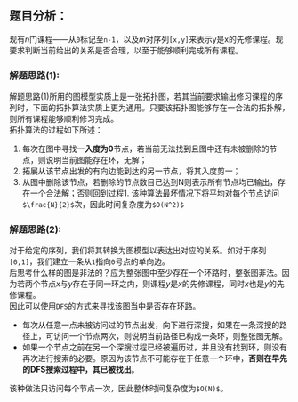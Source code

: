 ## 题目分析：
现有*n*门课程——从`0`标记至`n-1`，以及*m*对序列`[x,y]`来表示y是x的先修课程。现要求判断当前给出的关系是否合理，以至于能够顺利完成所有课程。

### 解题思路(1): 
解题思路(1)所用的图模型实质上是一张拓扑图，若其当前要求输出修习课程的序列时，下面的拓扑算法实质上更为通用。只要该拓扑图能够存在一合法的拓扑解，则所有课程能够顺利修习完成。  
拓扑算法的过程如下所述：  
1. 每次在图中寻找一**入度为0**节点，若当前无法找到且图中还有未被删除的节点，则说明当前图能存在环，无解；
2. 拓展从该节点出发的有向边能到达的另一节点，将其入度剪一；
3. 从图中删除该节点，若删除的节点数目已达到N则表示所有节点均已输出，存在一个合法解；否则回到过程1.
该种算法最坏情况下将平均对每个节点访问`$\frac{N}{2}$`次，因此时间复杂度为`$O(N^2)$`  
### 解题思路(2):   
对于给定的序列，我们将其转换为图模型以表达出对应的关系。如对于序列`[0,1]`，我们建立一条从`1`指向`0`号点的单向边。  
后思考什么样的图是非法的？应为整张图中至少存在一个环路时，整张图非法。因为若两个节点*x*与*y*存在于同一环之内，则课程*y*是*x*的先修课程，同时*x*也是*y*的先修课程。  
因此可以使用`DFS`的方式来寻找该图当中是否存在环路。  
+ 每次从任意一点未被访问过的节点出发，向下进行深搜，如果在一条深搜的路径上，可访问一个节点两次，则说明当前路径已构成一条环，则整张图无解。  
+ 如果一个节点之前在另一个深搜过程已经被遍历过，并且没有找到环，则没有再次进行搜索的必要。原因为该节点不可能存在于任意一个环中，**否则在早先的DFS搜索过程中，其已被找出**。  

该种做法只访问每个节点一次，因此整体时间复杂度为`$O(N)$`。
